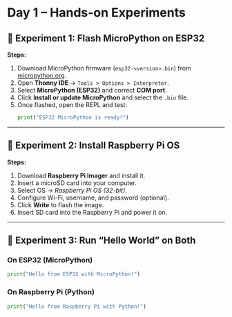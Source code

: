 # Day 1 – Hands-on Experiments

## 🧩 Experiment 1: Flash MicroPython on ESP32

**Steps:**
1. Download MicroPython firmware (`esp32-<version>.bin`) from [micropython.org](https://micropython.org/download/esp32/).
2. Open **Thonny IDE** → `Tools > Options > Interpreter`.
3. Select **MicroPython (ESP32)** and correct **COM port**.
4. Click **Install or update MicroPython** and select the `.bin` file.
5. Once flashed, open the REPL and test:
   ```python
   print("ESP32 MicroPython is ready!")
   ```

---

## 🧩 Experiment 2: Install Raspberry Pi OS

**Steps:**
1. Download **Raspberry Pi Imager** and install it.  
2. Insert a microSD card into your computer.  
3. Select OS → *Raspberry Pi OS (32-bit)*.  
4. Configure Wi-Fi, username, and password (optional).  
5. Click **Write** to flash the image.  
6. Insert SD card into the Raspberry Pi and power it on.

---

## 🧩 Experiment 3: Run “Hello World” on Both

### On ESP32 (MicroPython)
```python
print("Hello from ESP32 with MicroPython!")
```

### On Raspberry Pi (Python)
```python
print("Hello from Raspberry Pi with Python!")
```
